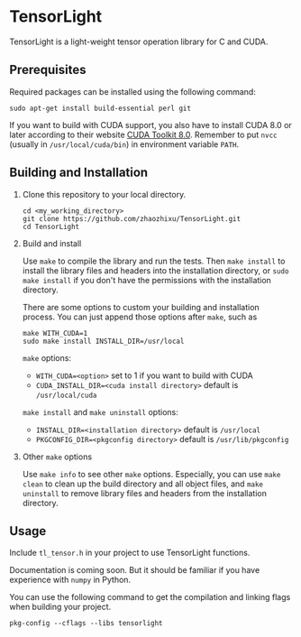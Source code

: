 # TensorLight
TensorLight is a light-weight tensor operation library for C and CUDA.

## Prerequisites
Required packages can be installed using the following command:

```
sudo apt-get install build-essential perl git
```

If you want to build with CUDA support, you also have to install CUDA 8.0
or later according to their website [CUDA Toolkit 8.0](https://developer.nvidia.com/cuda-80-ga2-download-archive).
Remember to put `nvcc` (usually in `/usr/local/cuda/bin`) in environment variable `PATH`.

## Building and Installation
1.  Clone this repository to your local directory.

    ```
    cd <my_working_directory>
    git clone https://github.com/zhaozhixu/TensorLight.git
    cd TensorLight
    ```

2.  Build and install

    Use `make` to compile the library and run the tests. Then `make install`
    to install the library files and headers into the installation directory,
    or `sudo make install` if you don't have the permissions with the
    installation directory.
    
    There are some options to custom your building and installation process.
    You can just append those options after `make`, such as
    
    ```
    make WITH_CUDA=1
    sudo make install INSTALL_DIR=/usr/local
    ```
 
    `make` options:
    * `WITH_CUDA=<option>` set to 1 if you want to build with CUDA
    * `CUDA_INSTALL_DIR=<cuda install directory>` default is `/usr/local/cuda`
    
    `make install` and `make uninstall` options:
    * `INSTALL_DIR=<installation directory>` default is `/usr/local`
    * `PKGCONFIG_DIR=<pkgconfig directory>` default is `/usr/lib/pkgconfig`

3.  Other `make` options

    Use `make info` to see other `make` options.
    Especially, you can use `make clean` to clean up the build directory and all
    object files, and `make uninstall` to remove library files and headers from
    the installation directory.

## Usage
Include `tl_tensor.h` in your project to use TensorLight functions.

Documentation is coming soon. But it should be familiar if you have experience
with `numpy` in Python.

You can use the following command to get the compilation and linking flags when
building your project.

```
pkg-config --cflags --libs tensorlight
```
